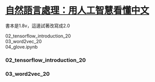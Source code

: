 
# [自然語言處理：用人工智慧看懂中文](https://www.books.com.tw/products/0010774772) 
書本是1.8v，這邊試著改寫成2.0

02_tensorflow_introduction_20   
03_word2vec_20  
04_glove.ipynb


### 02_tensorflow_introduction_20
### 03_word2vec_20




